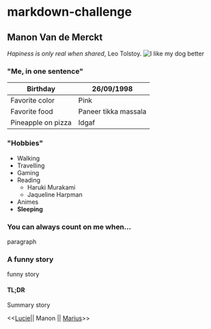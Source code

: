 # markdown-challenge

## Manon Van de Merckt


*Hapiness is only real when shared*, Leo Tolstoy.
![I like my dog better](C:\Users\manon\OneDrive\Images)

### "Me, in one sentence"

Birthday | 26/09/1998 
---------|-----------
Favorite color | Pink
Favorite food | Paneer tikka massala
Pineapple on pizza | Idgaf


### "Hobbies"
* Walking
* Travelling
* Gaming
* Reading 
    * Haruki Murakami
    * Jaqueline Harpman 
* Animes 
* **Sleeping**
### You can always count on me when...

paragraph

### A funny story

funny story

#### TL;DR
Summary story

<<[Lucie](https://github.com/luciemtro/markdown-challenge)|| Manon || [Marius](https://github.com/Flabidouf/markdown-challenge)>>


